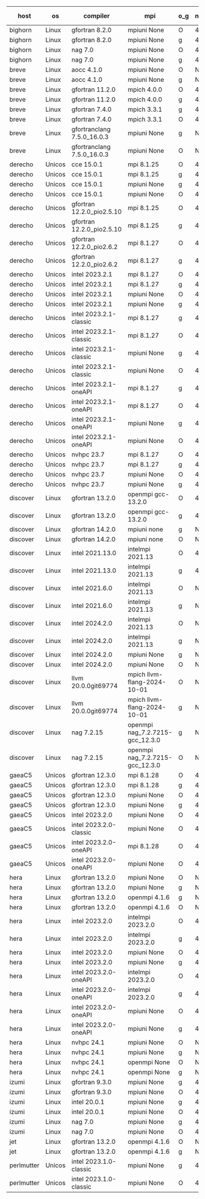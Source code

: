 

| host     | os       | compiler                              | mpi                      | o_g        | netcdf        | build       | u_pass          | u_fail          | s_pass            | s_fail            | e_pass             | e_fail             | nuopc_pass       | nuopc_fail       | artifacts link          |
|----------|----------|---------------------------------------|--------------------------|------------|---------------|-------------|-----------------|-----------------|-------------------|-------------------|--------------------|--------------------|------------------|------------------|-------------------------|
| bighorn | Linux | gfortran 8.2.0 | mpiuni None  | O | 4.6.1  | PASS | 12529 | 0 | 9 | 0 | 42 | 0 | None | None | <a href="https://github.com/esmf-org/esmf-test-artifacts/tree/0c0d0d813a366d9966c6c433936ac975586d2d9c/develop/gfortran/8.2.0/O/mpiuni/None" target="_blank">0c0d0d8</a> | 
| bighorn | Linux | gfortran 8.2.0 | mpiuni None  | g | 4.6.1  | PASS | 12529 | 0 | 9 | 0 | 42 | 0 | None | None | <a href="https://github.com/esmf-org/esmf-test-artifacts/tree/8b4ffb16cb867143a7afa4abe91195af3b402914/develop/gfortran/8.2.0/g/mpiuni/None" target="_blank">8b4ffb1</a> | 
| bighorn | Linux | nag 7.0 | mpiuni None  | O | 4.6.1  | PASS | 12529 | 0 | 9 | 0 | 42 | 0 | None | None | <a href="https://github.com/esmf-org/esmf-test-artifacts/tree/c05bfa1dbf17c07fa051cfa326daf9cb0f8a7a6e/develop/nag/7.0/O/mpiuni/None" target="_blank">c05bfa1</a> | 
| bighorn | Linux | nag 7.0 | mpiuni None  | g | 4.6.1  | PASS | 12529 | 0 | 9 | 0 | 42 | 0 | None | None | <a href="https://github.com/esmf-org/esmf-test-artifacts/tree/fd2c14a34145611bbe810e2c8f0023c1bb92f0a9/develop/nag/7.0/g/mpiuni/None" target="_blank">fd2c14a</a> | 
| breve | Linux | aocc 4.1.0 | mpiuni None  | O | None  | PASS | 12503 | 26 | 9 | 0 | 42 | 0 | None | None | <a href="https://github.com/esmf-org/esmf-test-artifacts/tree/7914235d91bd88b3f262444bc429b82e7f6167f7/develop/aocc/4.1.0/O/mpiuni/None" target="_blank">7914235</a> | 
| breve | Linux | aocc 4.1.0 | mpiuni None  | g | None  | PASS | 12503 | 26 | 9 | 0 | 42 | 0 | None | None | <a href="https://github.com/esmf-org/esmf-test-artifacts/tree/16026be371e3c783989c2792f4c3444b0758672d/develop/aocc/4.1.0/g/mpiuni/None" target="_blank">16026be</a> | 
| breve | Linux | gfortran 11.2.0 | mpich 4.0.0  | O | 4.7.4  | PASS | 14198 | 0 | 51 | 0 | 80 | 0 | 58 | 0 | <a href="https://github.com/esmf-org/esmf-test-artifacts/tree/52ada1d4841f3f41f829224e41ccaba0ffe252db/develop/gfortran/11.2.0/O/mpich/4.0.0" target="_blank">52ada1d</a> | 
| breve | Linux | gfortran 11.2.0 | mpich 4.0.0  | g | 4.7.4  | PASS | 14198 | 0 | 51 | 0 | 80 | 0 | 58 | 0 | <a href="https://github.com/esmf-org/esmf-test-artifacts/tree/52db8df58242db8f7092ea4c80a257c75d39bfd6/develop/gfortran/11.2.0/g/mpich/4.0.0" target="_blank">52db8df</a> | 
| breve | Linux | gfortran 7.4.0 | mpich 3.3.1  | g | 4.7.4  | PASS | 14198 | 0 | 51 | 0 | 80 | 0 | 58 | 0 | <a href="https://github.com/esmf-org/esmf-test-artifacts/tree/0702e2f92bc4b4e0921761e98935c4d6c6cd776e/develop/gfortran/7.4.0/g/mpich/3.3.1" target="_blank">0702e2f</a> | 
| breve | Linux | gfortran 7.4.0 | mpich 3.3.1  | O | 4.7.4  | PASS | 14198 | 0 | 51 | 0 | 80 | 0 | 58 | 0 | <a href="https://github.com/esmf-org/esmf-test-artifacts/tree/c32c540a1d8cab95066eb45ce5ae64c8278cf7a0/develop/gfortran/7.4.0/O/mpich/3.3.1" target="_blank">c32c540</a> | 
| breve | Linux | gfortranclang 7.5.0_16.0.3 | mpiuni None  | g | None  | PASS | 12529 | 0 | 9 | 0 | 42 | 0 | None | None | <a href="https://github.com/esmf-org/esmf-test-artifacts/tree/242cf908d2c706c38d66ec196f61782e657385de/develop/gfortranclang/7.5.0_16.0.3/g/mpiuni/None" target="_blank">242cf90</a> | 
| breve | Linux | gfortranclang 7.5.0_16.0.3 | mpiuni None  | O | None  | PASS | 12529 | 0 | 9 | 0 | 42 | 0 | None | None | <a href="https://github.com/esmf-org/esmf-test-artifacts/tree/08e653916e38bc00345c6d64e7e1bfa782eea4f1/develop/gfortranclang/7.5.0_16.0.3/O/mpiuni/None" target="_blank">08e6539</a> | 
| derecho | Unicos | cce 15.0.1 | mpi 8.1.25  | O | 4.9.2  | PASS | 14120 | 78 | 51 | 0 | 80 | 0 | 57 | 0 | <a href="https://github.com/esmf-org/esmf-test-artifacts/tree/36a63b6942eb55a0d1b69253f1ca1658be7b9d46/develop/cce/15.0.1/O/mpi/8.1.25" target="_blank">36a63b6</a> | 
| derecho | Unicos | cce 15.0.1 | mpi 8.1.25  | g | 4.9.2  | PASS | 14000 | 198 | 51 | 0 | 80 | 0 | 57 | 0 | <a href="https://github.com/esmf-org/esmf-test-artifacts/tree/4d2ce11785ec0c1e5cb38db8d9a78546da4dd007/develop/cce/15.0.1/g/mpi/8.1.25" target="_blank">4d2ce11</a> | 
| derecho | Unicos | cce 15.0.1 | mpiuni None  | g | 4.9.2  | PASS | 12453 | 76 | 9 | 0 | 42 | 0 | None | None | <a href="https://github.com/esmf-org/esmf-test-artifacts/tree/3b4aa3663f8fba899ac3d23f755210bcfeb23342/develop/cce/15.0.1/g/mpiuni/None" target="_blank">3b4aa36</a> | 
| derecho | Unicos | cce 15.0.1 | mpiuni None  | O | 4.9.2  | PASS | 12294 | 235 | 9 | 0 | 42 | 0 | None | None | <a href="https://github.com/esmf-org/esmf-test-artifacts/tree/0c186439f689b487870f581074ddad5249e34af1/develop/cce/15.0.1/O/mpiuni/None" target="_blank">0c18643</a> | 
| derecho | Unicos | gfortran 12.2.0_pio2.5.10 | mpi 8.1.25  | O | 4.9.2  | PASS | 14198 | 0 | 51 | 0 | 80 | 0 | 57 | 0 | <a href="https://github.com/esmf-org/esmf-test-artifacts/tree/ebafebb88cfd838b5ca4fb1b0f8695e6916e6552/develop/gfortran/12.2.0_pio2.5.10/O/mpi/8.1.25" target="_blank">ebafebb</a> | 
| derecho | Unicos | gfortran 12.2.0_pio2.5.10 | mpi 8.1.25  | g | 4.9.2  | PASS | 14198 | 0 | 51 | 0 | 80 | 0 | 57 | 0 | <a href="https://github.com/esmf-org/esmf-test-artifacts/tree/de10ba18981f45551a44ada19e2b66d87ca07ebe/develop/gfortran/12.2.0_pio2.5.10/g/mpi/8.1.25" target="_blank">de10ba1</a> | 
| derecho | Unicos | gfortran 12.2.0_pio2.6.2 | mpi 8.1.27  | O | 4.9.2  | PASS | 14198 | 0 | 51 | 0 | 80 | 0 | 57 | 0 | <a href="https://github.com/esmf-org/esmf-test-artifacts/tree/c67b6ca516a0ad8ec838841eb3bda4ed28d24e43/develop/gfortran/12.2.0_pio2.6.2/O/mpi/8.1.27" target="_blank">c67b6ca</a> | 
| derecho | Unicos | gfortran 12.2.0_pio2.6.2 | mpi 8.1.27  | g | 4.9.2  | PASS | 14198 | 0 | 51 | 0 | 80 | 0 | 57 | 0 | <a href="https://github.com/esmf-org/esmf-test-artifacts/tree/f4a7a57c164273811e1e52ef95e7ee095cbe9571/develop/gfortran/12.2.0_pio2.6.2/g/mpi/8.1.27" target="_blank">f4a7a57</a> | 
| derecho | Unicos | intel 2023.2.1 | mpi 8.1.27  | O | 4.9.2  | PASS | 14198 | 0 | 51 | 0 | 80 | 0 | 58 | 0 | <a href="https://github.com/esmf-org/esmf-test-artifacts/tree/f63ef438ba373358b4811d5cdf574c644f5894ed/develop/intel/2023.2.1/O/mpi/8.1.27" target="_blank">f63ef43</a> | 
| derecho | Unicos | intel 2023.2.1 | mpi 8.1.27  | g | 4.9.2  | PASS | 14198 | 0 | 51 | 0 | 80 | 0 | 58 | 0 | <a href="https://github.com/esmf-org/esmf-test-artifacts/tree/baabe369f858f7672a625d551ddc6fdf693e974c/develop/intel/2023.2.1/g/mpi/8.1.27" target="_blank">baabe36</a> | 
| derecho | Unicos | intel 2023.2.1 | mpiuni None  | O | 4.9.2  | PASS | 12529 | 0 | 9 | 0 | 42 | 0 | None | None | <a href="https://github.com/esmf-org/esmf-test-artifacts/tree/44726c58a1ad98500d86a1422b69af2f96601d62/develop/intel/2023.2.1/O/mpiuni/None" target="_blank">44726c5</a> | 
| derecho | Unicos | intel 2023.2.1 | mpiuni None  | g | 4.9.2  | PASS | 12529 | 0 | 9 | 0 | 42 | 0 | None | None | <a href="https://github.com/esmf-org/esmf-test-artifacts/tree/b7739b9faa9300da3dd24048b7d7bcc8adba4892/develop/intel/2023.2.1/g/mpiuni/None" target="_blank">b7739b9</a> | 
| derecho | Unicos | intel 2023.2.1-classic | mpi 8.1.27  | g | 4.9.2  | PASS | 14198 | 0 | 51 | 0 | 80 | 0 | 57 | 0 | <a href="https://github.com/esmf-org/esmf-test-artifacts/tree/4f74c6858ba7e7a9635a4c6dc7e21ee34dc77373/develop/intel/2023.2.1-classic/g/mpi/8.1.27" target="_blank">4f74c68</a> | 
| derecho | Unicos | intel 2023.2.1-classic | mpi 8.1.27  | O | 4.9.2  | PASS | 14198 | 0 | 51 | 0 | 80 | 0 | 57 | 0 | <a href="https://github.com/esmf-org/esmf-test-artifacts/tree/6fc68da3136502b4c76770142fee4dedba93d893/develop/intel/2023.2.1-classic/O/mpi/8.1.27" target="_blank">6fc68da</a> | 
| derecho | Unicos | intel 2023.2.1-classic | mpiuni None  | g | 4.9.2  | PASS | 12529 | 0 | 9 | 0 | 42 | 0 | None | None | <a href="https://github.com/esmf-org/esmf-test-artifacts/tree/f284550efa0d6c173105dcb860619b9070c5115e/develop/intel/2023.2.1-classic/g/mpiuni/None" target="_blank">f284550</a> | 
| derecho | Unicos | intel 2023.2.1-classic | mpiuni None  | O | 4.9.2  | PASS | 12529 | 0 | 9 | 0 | 42 | 0 | None | None | <a href="https://github.com/esmf-org/esmf-test-artifacts/tree/84cabd245dccbed915ea991711edee55dd766489/develop/intel/2023.2.1-classic/O/mpiuni/None" target="_blank">84cabd2</a> | 
| derecho | Unicos | intel 2023.2.1-oneAPI | mpi 8.1.27  | g | 4.9.2  | PASS | 14198 | 0 | 51 | 0 | 80 | 0 | 57 | 0 | <a href="https://github.com/esmf-org/esmf-test-artifacts/tree/2deb1e195796e06086e62c274b4317519cba8b47/develop/intel/2023.2.1-oneAPI/g/mpi/8.1.27" target="_blank">2deb1e1</a> | 
| derecho | Unicos | intel 2023.2.1-oneAPI | mpi 8.1.27  | O | 4.9.2  | PASS | 14198 | 0 | 50 | 1 | 80 | 0 | 57 | 0 | <a href="https://github.com/esmf-org/esmf-test-artifacts/tree/64c978a44bf4536fa69bc75fd8ff4b93b09e5546/develop/intel/2023.2.1-oneAPI/O/mpi/8.1.27" target="_blank">64c978a</a> | 
| derecho | Unicos | intel 2023.2.1-oneAPI | mpiuni None  | g | 4.9.2  | PASS | 12529 | 0 | 9 | 0 | 42 | 0 | None | None | <a href="https://github.com/esmf-org/esmf-test-artifacts/tree/b2c50eef615897db00e91d983ca5b03f4eb843fb/develop/intel/2023.2.1-oneAPI/g/mpiuni/None" target="_blank">b2c50ee</a> | 
| derecho | Unicos | intel 2023.2.1-oneAPI | mpiuni None  | O | 4.9.2  | PASS | 12529 | 0 | 9 | 0 | 42 | 0 | None | None | <a href="https://github.com/esmf-org/esmf-test-artifacts/tree/02ea952e0b7d7498de1decd3850c9a08bc012ed8/develop/intel/2023.2.1-oneAPI/O/mpiuni/None" target="_blank">02ea952</a> | 
| derecho | Unicos | nvhpc 23.7 | mpi 8.1.27  | O | 4.9.2  | PASS | 14198 | 0 | 51 | 0 | 80 | 0 | 57 | 0 | <a href="https://github.com/esmf-org/esmf-test-artifacts/tree/ae00b87bcd2dd3aa1e9793f434587b917416bb51/develop/nvhpc/23.7/O/mpi/8.1.27" target="_blank">ae00b87</a> | 
| derecho | Unicos | nvhpc 23.7 | mpi 8.1.27  | g | 4.9.2  | PASS | 14198 | 0 | 51 | 0 | 80 | 0 | 57 | 0 | <a href="https://github.com/esmf-org/esmf-test-artifacts/tree/561401875462a7fbc6d838303490948ece0af9df/develop/nvhpc/23.7/g/mpi/8.1.27" target="_blank">5614018</a> | 
| derecho | Unicos | nvhpc 23.7 | mpiuni None  | O | 4.9.2  | PASS | 12529 | 0 | 9 | 0 | 42 | 0 | None | None | <a href="https://github.com/esmf-org/esmf-test-artifacts/tree/2cff52a6e83d85b46b8ce8f5492e9e93ed2a8ce5/develop/nvhpc/23.7/O/mpiuni/None" target="_blank">2cff52a</a> | 
| derecho | Unicos | nvhpc 23.7 | mpiuni None  | g | 4.9.2  | PASS | 12529 | 0 | 9 | 0 | 42 | 0 | None | None | <a href="https://github.com/esmf-org/esmf-test-artifacts/tree/958175ed03d436aeb2315c0f3cec951e2589f9e7/develop/nvhpc/23.7/g/mpiuni/None" target="_blank">958175e</a> | 
| discover | Linux | gfortran 13.2.0 | openmpi gcc-13.2.0  | O | 4.9.2  | PASS | 14198 | 0 | 51 | 0 | 80 | 0 | 57 | 0 | <a href="https://github.com/esmf-org/esmf-test-artifacts/tree/9c849af71d94101c7ddfd2d6b235664f46223e7d/develop/gfortran/13.2.0/O/openmpi/gcc-13.2.0" target="_blank">9c849af</a> | 
| discover | Linux | gfortran 13.2.0 | openmpi gcc-13.2.0  | g | 4.9.2  | PASS | 14198 | 0 | 51 | 0 | 80 | 0 | 57 | 0 | <a href="https://github.com/esmf-org/esmf-test-artifacts/tree/3989ef6053e3bdbc2318f9a5cd1e91c5d65d79c0/develop/gfortran/13.2.0/g/openmpi/gcc-13.2.0" target="_blank">3989ef6</a> | 
| discover | Linux | gfortran 14.2.0 | mpiuni none  | g | None  | PASS | 12529 | 0 | 9 | 0 | 42 | 0 | None | None | <a href="https://github.com/esmf-org/esmf-test-artifacts/tree/c15de84bfa84f7eed95582dc4bdfc2a637f70ce3/develop/gfortran/14.2.0/g/mpiuni/none" target="_blank">c15de84</a> | 
| discover | Linux | gfortran 14.2.0 | mpiuni none  | O | None  | PASS | 12529 | 0 | 9 | 0 | 42 | 0 | None | None | <a href="https://github.com/esmf-org/esmf-test-artifacts/tree/c02be466a3fa55244db3aee709498f7114952412/develop/gfortran/14.2.0/O/mpiuni/none" target="_blank">c02be46</a> | 
| discover | Linux | intel 2021.13.0 | intelmpi 2021.13  | O | 4.9.2  | PASS | 14198 | 0 | 51 | 0 | 80 | 0 | 57 | 0 | <a href="https://github.com/esmf-org/esmf-test-artifacts/tree/ad9f51f42dce0d554c39bb4521bea1640782806d/develop/intel/2021.13.0/O/intelmpi/2021.13" target="_blank">ad9f51f</a> | 
| discover | Linux | intel 2021.13.0 | intelmpi 2021.13  | g | 4.9.2  | PASS | 14198 | 0 | 51 | 0 | 80 | 0 | 57 | 0 | <a href="https://github.com/esmf-org/esmf-test-artifacts/tree/22532aac5d672a8c94ad4b0a255b37f0e392b00f/develop/intel/2021.13.0/g/intelmpi/2021.13" target="_blank">22532aa</a> | 
| discover | Linux | intel 2021.6.0 | intelmpi 2021.13  | O | None  | PASS | 14198 | 0 | 51 | 0 | 80 | 0 | 57 | 0 | <a href="https://github.com/esmf-org/esmf-test-artifacts/tree/8018bc5362836a72c2665edafb99753f0823ea4a/develop/intel/2021.6.0/O/intelmpi/2021.13" target="_blank">8018bc5</a> | 
| discover | Linux | intel 2021.6.0 | intelmpi 2021.13  | g | None  | PASS | 14198 | 0 | 51 | 0 | 80 | 0 | 57 | 0 | <a href="https://github.com/esmf-org/esmf-test-artifacts/tree/6d62e3a0c94ce3f0da824a6db3790f5ccc1683ff/develop/intel/2021.6.0/g/intelmpi/2021.13" target="_blank">6d62e3a</a> | 
| discover | Linux | intel 2024.2.0 | intelmpi 2021.13  | O | None  | PASS | 14198 | 0 | 51 | 0 | 80 | 0 | 57 | 0 | <a href="https://github.com/esmf-org/esmf-test-artifacts/tree/9998686d7830fbcbb43b04f5b3a40c9570218398/develop/intel/2024.2.0/O/intelmpi/2021.13" target="_blank">9998686</a> | 
| discover | Linux | intel 2024.2.0 | intelmpi 2021.13  | g | None  | PASS | 14197 | 1 | 51 | 0 | 80 | 0 | 57 | 0 | <a href="https://github.com/esmf-org/esmf-test-artifacts/tree/3e22d1d029132cc01dd48c8762deb76d1f15a6bb/develop/intel/2024.2.0/g/intelmpi/2021.13" target="_blank">3e22d1d</a> | 
| discover | Linux | intel 2024.2.0 | mpiuni None  | g | None  | PASS | 12528 | 1 | 9 | 0 | 42 | 0 | None | None | <a href="https://github.com/esmf-org/esmf-test-artifacts/tree/97404e2f282d4f2a8951fc787881ddd3345f7f43/develop/intel/2024.2.0/g/mpiuni/None" target="_blank">97404e2</a> | 
| discover | Linux | intel 2024.2.0 | mpiuni None  | O | None  | PASS | 12529 | 0 | 9 | 0 | 42 | 0 | None | None | <a href="https://github.com/esmf-org/esmf-test-artifacts/tree/f0df23a621caeb58c98eadc9c2885b1c1fc282bf/develop/intel/2024.2.0/O/mpiuni/None" target="_blank">f0df23a</a> | 
| discover | Linux | llvm 20.0.0git69774 | mpich llvm-flang-2024-10-01  | O | None  | PASS | 14159 | 39 | 18 | 33 | 76 | 4 | 17 | 40 | <a href="https://github.com/esmf-org/esmf-test-artifacts/tree/ab770f08088c024ee506b64a81cd36be749aabc6/develop/llvm/20.0.0git69774/O/mpich/llvm-flang-2024-10-01" target="_blank">ab770f0</a> | 
| discover | Linux | llvm 20.0.0git69774 | mpich llvm-flang-2024-10-01  | g | None  | PASS | 14162 | 36 | 18 | 33 | 76 | 4 | 17 | 40 | <a href="https://github.com/esmf-org/esmf-test-artifacts/tree/9824003d228d20af1bcf118a183a326e983216d0/develop/llvm/20.0.0git69774/g/mpich/llvm-flang-2024-10-01" target="_blank">9824003</a> | 
| discover | Linux | nag 7.2.15 | openmpi nag_7.2.7215-gcc_12.3.0  | g | None  | PASS | 14198 | 0 | 51 | 0 | 80 | 0 | 57 | 0 | <a href="https://github.com/esmf-org/esmf-test-artifacts/tree/f969b38beca6d233f45986536f63a2862bd3e806/develop/nag/7.2.15/g/openmpi/nag_7.2.7215-gcc_12.3.0" target="_blank">f969b38</a> | 
| discover | Linux | nag 7.2.15 | openmpi nag_7.2.7215-gcc_12.3.0  | O | None  | PASS | 14193 | 5 | 51 | 0 | 80 | 0 | 57 | 0 | <a href="https://github.com/esmf-org/esmf-test-artifacts/tree/413a5f24939c19c55f412f46297d29012a46a8d8/develop/nag/7.2.15/O/openmpi/nag_7.2.7215-gcc_12.3.0" target="_blank">413a5f2</a> | 
| gaeaC5 | Unicos | gfortran 12.3.0 | mpi 8.1.28  | O | 4.9.0  | PASS | None | None | None | None | None | None | None | None | <a href="https://github.com/esmf-org/esmf-test-artifacts/tree/707164c1f587cad4c4ec12c48c006f23dc6fcdbe/develop/gfortran/12.3.0/O/mpi/8.1.28" target="_blank">707164c</a> | 
| gaeaC5 | Unicos | gfortran 12.3.0 | mpi 8.1.28  | g | 4.9.0  | PASS | 14198 | 0 | 51 | 0 | 80 | 0 | 57 | 0 | <a href="https://github.com/esmf-org/esmf-test-artifacts/tree/b1ef6c7f5045d13ea7a2f5ae209663bb25b76c23/develop/gfortran/12.3.0/g/mpi/8.1.28" target="_blank">b1ef6c7</a> | 
| gaeaC5 | Unicos | gfortran 12.3.0 | mpiuni None  | O | 4.9.0  | PASS | 12529 | 0 | 9 | 0 | 42 | 0 | None | None | <a href="https://github.com/esmf-org/esmf-test-artifacts/tree/b75e6a33a5ff97e7af46f5d770dd24ac9aa08ead/develop/gfortran/12.3.0/O/mpiuni/None" target="_blank">b75e6a3</a> | 
| gaeaC5 | Unicos | gfortran 12.3.0 | mpiuni None  | g | 4.9.0  | PASS | 12529 | 0 | 9 | 0 | 42 | 0 | None | None | <a href="https://github.com/esmf-org/esmf-test-artifacts/tree/f942eaa5a75cfb5832058a23a9aeaf3832899b46/develop/gfortran/12.3.0/g/mpiuni/None" target="_blank">f942eaa</a> | 
| gaeaC5 | Unicos | intel 2023.2.0 | mpiuni None  | O | 4.9.0  | PASS | 12529 | 0 | 9 | 0 | 42 | 0 | None | None | <a href="https://github.com/esmf-org/esmf-test-artifacts/tree/73f6203f0073b090dfcda5aedaad1b35e1aedce4/develop/intel/2023.2.0/O/mpiuni/None" target="_blank">73f6203</a> | 
| gaeaC5 | Unicos | intel 2023.2.0-classic | mpiuni None  | O | 4.9.0  | FAIL | None | None | None | None | None | None | None | None | <a href="https://github.com/esmf-org/esmf-test-artifacts/tree/238ad7b1e921f4f743d16def7eda5d26c5352192/develop/intel/2023.2.0-classic/O/mpiuni/None" target="_blank">238ad7b</a> | 
| gaeaC5 | Unicos | intel 2023.2.0-oneAPI | mpi 8.1.28  | O | 4.9.0  | PASS | None | None | None | None | None | None | 0 | 57 | <a href="https://github.com/esmf-org/esmf-test-artifacts/tree/b9ddf68d431877a5c0323d07e2b49921ca919ecf/develop/intel/2023.2.0-oneAPI/O/mpi/8.1.28" target="_blank">b9ddf68</a> | 
| gaeaC5 | Unicos | intel 2023.2.0-oneAPI | mpiuni None  | O | 4.9.0  | FAIL | None | None | None | None | None | None | None | None | <a href="https://github.com/esmf-org/esmf-test-artifacts/tree/45a08ef46b861035f1c3d34ca59288ec4258ff38/develop/intel/2023.2.0-oneAPI/O/mpiuni/None" target="_blank">45a08ef</a> | 
| hera | Linux | gfortran 13.2.0 | mpiuni None  | O | None  | PASS | 12529 | 0 | 9 | 0 | 42 | 0 | None | None | <a href="https://github.com/esmf-org/esmf-test-artifacts/tree/e3e148d4bf37e48509370177479cff548f4c70fe/develop/gfortran/13.2.0/O/mpiuni/None" target="_blank">e3e148d</a> | 
| hera | Linux | gfortran 13.2.0 | mpiuni None  | g | None  | PASS | 12529 | 0 | 9 | 0 | 42 | 0 | None | None | <a href="https://github.com/esmf-org/esmf-test-artifacts/tree/66b4fbe7899999fed0c719c2bdee9cea23e6b9f3/develop/gfortran/13.2.0/g/mpiuni/None" target="_blank">66b4fbe</a> | 
| hera | Linux | gfortran 13.2.0 | openmpi 4.1.6  | g | None  | PASS | None | None | None | None | None | None | None | None | <a href="https://github.com/esmf-org/esmf-test-artifacts/tree/d18f9f0eb5ede02b884174ef09a82669247d711e/develop/gfortran/13.2.0/g/openmpi/4.1.6" target="_blank">d18f9f0</a> | 
| hera | Linux | gfortran 13.2.0 | openmpi 4.1.6  | O | None  | PASS | 14198 | 0 | 51 | 0 | 80 | 0 | 57 | 0 | <a href="https://github.com/esmf-org/esmf-test-artifacts/tree/428932cd49117b4b662e187518dd13ae7750af35/develop/gfortran/13.2.0/O/openmpi/4.1.6" target="_blank">428932c</a> | 
| hera | Linux | intel 2023.2.0 | intelmpi 2023.2.0  | O | 4.7.0  | PASS | None | None | None | None | None | None | None | None | <a href="https://github.com/esmf-org/esmf-test-artifacts/tree/5b9d94cf31daa4bc067f557d23c664938d03e79a/develop/intel/2023.2.0/O/intelmpi/2023.2.0" target="_blank">5b9d94c</a> | 
| hera | Linux | intel 2023.2.0 | intelmpi 2023.2.0  | g | 4.7.0  | PASS | 14198 | 0 | 51 | 0 | 80 | 0 | 57 | 0 | <a href="https://github.com/esmf-org/esmf-test-artifacts/tree/6b87097d693a06db5497a0927365da35599719c0/develop/intel/2023.2.0/g/intelmpi/2023.2.0" target="_blank">6b87097</a> | 
| hera | Linux | intel 2023.2.0 | mpiuni None  | O | 4.7.0  | PASS | 12529 | 0 | 9 | 0 | 42 | 0 | None | None | <a href="https://github.com/esmf-org/esmf-test-artifacts/tree/00819d747fb78fb37a1f1997248734f8004f95a8/develop/intel/2023.2.0/O/mpiuni/None" target="_blank">00819d7</a> | 
| hera | Linux | intel 2023.2.0 | mpiuni None  | g | 4.7.0  | PASS | None | None | None | None | None | None | None | None | <a href="https://github.com/esmf-org/esmf-test-artifacts/tree/4825916bb9a44710db25209a6fb47fa3c8f60036/develop/intel/2023.2.0/g/mpiuni/None" target="_blank">4825916</a> | 
| hera | Linux | intel 2023.2.0-oneAPI | intelmpi 2023.2.0  | O | 4.7.0  | PASS | 14198 | 0 | 50 | 1 | 80 | 0 | 57 | 0 | <a href="https://github.com/esmf-org/esmf-test-artifacts/tree/4578cf3a8d9c4dbeac8e23ff89b5070f13e46c5e/develop/intel/2023.2.0-oneAPI/O/intelmpi/2023.2.0" target="_blank">4578cf3</a> | 
| hera | Linux | intel 2023.2.0-oneAPI | intelmpi 2023.2.0  | g | 4.7.0  | PASS | 14198 | 0 | 51 | 0 | 80 | 0 | 57 | 0 | <a href="https://github.com/esmf-org/esmf-test-artifacts/tree/eb92fea95e769c99f617d629dad58a8adf7fa099/develop/intel/2023.2.0-oneAPI/g/intelmpi/2023.2.0" target="_blank">eb92fea</a> | 
| hera | Linux | intel 2023.2.0-oneAPI | mpiuni None  | O | 4.7.0  | PASS | None | None | None | None | None | None | None | None | <a href="https://github.com/esmf-org/esmf-test-artifacts/tree/3f48e5daba0148f4836c1576d351533c722e0a16/develop/intel/2023.2.0-oneAPI/O/mpiuni/None" target="_blank">3f48e5d</a> | 
| hera | Linux | intel 2023.2.0-oneAPI | mpiuni None  | g | 4.7.0  | PASS | None | None | None | None | None | None | None | None | <a href="https://github.com/esmf-org/esmf-test-artifacts/tree/191370ea5e215bd74dc5f4336fb2f91ad6a92c46/develop/intel/2023.2.0-oneAPI/g/mpiuni/None" target="_blank">191370e</a> | 
| hera | Linux | nvhpc 24.1 | mpiuni None  | O | None  | PASS | 12529 | 0 | 9 | 0 | 42 | 0 | None | None | <a href="https://github.com/esmf-org/esmf-test-artifacts/tree/66c3ac5baedffe1a05063ec22bd6dd05e7dac3fe/develop/nvhpc/24.1/O/mpiuni/None" target="_blank">66c3ac5</a> | 
| hera | Linux | nvhpc 24.1 | mpiuni None  | g | None  | PASS | 12529 | 0 | 9 | 0 | 42 | 0 | None | None | <a href="https://github.com/esmf-org/esmf-test-artifacts/tree/07814b4eb81226412a352e86ac9545a61d01bae3/develop/nvhpc/24.1/g/mpiuni/None" target="_blank">07814b4</a> | 
| hera | Linux | nvhpc 24.1 | openmpi None  | O | None  | PASS | 14198 | 0 | 51 | 0 | 80 | 0 | 57 | 0 | <a href="https://github.com/esmf-org/esmf-test-artifacts/tree/a1169874f467990d87c9cda33b6b193e84d8c5cc/develop/nvhpc/24.1/O/openmpi/None" target="_blank">a116987</a> | 
| hera | Linux | nvhpc 24.1 | openmpi None  | g | None  | PASS | 14198 | 0 | 51 | 0 | 80 | 0 | 57 | 0 | <a href="https://github.com/esmf-org/esmf-test-artifacts/tree/da380a3959deda9170fb7932238d2bcc881d488c/develop/nvhpc/24.1/g/openmpi/None" target="_blank">da380a3</a> | 
| izumi | Linux | gfortran 9.3.0 | mpiuni None  | g | 4.7.4  | PASS | 12529 | 0 | 9 | 0 | 42 | 0 | None | None | <a href="https://github.com/esmf-org/esmf-test-artifacts/tree/f90e7c4d57b9d819bc8aab08bf1b367d74f8a4d4/develop/gfortran/9.3.0/g/mpiuni/None" target="_blank">f90e7c4</a> | 
| izumi | Linux | gfortran 9.3.0 | mpiuni None  | O | 4.7.4  | PASS | 12529 | 0 | 9 | 0 | 42 | 0 | None | None | <a href="https://github.com/esmf-org/esmf-test-artifacts/tree/64a7ae146af50ff62cf8a815f20e573528ac5860/develop/gfortran/9.3.0/O/mpiuni/None" target="_blank">64a7ae1</a> | 
| izumi | Linux | intel 20.0.1 | mpiuni None  | g | 4.7.4  | PASS | 12529 | 0 | 9 | 0 | 42 | 0 | None | None | <a href="https://github.com/esmf-org/esmf-test-artifacts/tree/dbb77d3c5ffbc6e44586b07fd2d5c988c31477e6/develop/intel/20.0.1/g/mpiuni/None" target="_blank">dbb77d3</a> | 
| izumi | Linux | intel 20.0.1 | mpiuni None  | O | 4.7.4  | PASS | 12529 | 0 | 9 | 0 | 42 | 0 | None | None | <a href="https://github.com/esmf-org/esmf-test-artifacts/tree/c8701f9af6e249eba521f40ea0e9d841611159cd/develop/intel/20.0.1/O/mpiuni/None" target="_blank">c8701f9</a> | 
| izumi | Linux | nag 7.0 | mpiuni None  | g | 4.7.4  | PASS | 12529 | 0 | 9 | 0 | 42 | 0 | None | None | <a href="https://github.com/esmf-org/esmf-test-artifacts/tree/0f9afc990f213c929f0ac863ea921d46362b4658/develop/nag/7.0/g/mpiuni/None" target="_blank">0f9afc9</a> | 
| izumi | Linux | nag 7.0 | mpiuni None  | O | 4.7.4  | PASS | 12529 | 0 | 9 | 0 | 42 | 0 | None | None | <a href="https://github.com/esmf-org/esmf-test-artifacts/tree/1acc843711ed8566ab9f59fdff5ed93aa858f760/develop/nag/7.0/O/mpiuni/None" target="_blank">1acc843</a> | 
| jet | Linux | gfortran 13.2.0 | openmpi 4.1.6  | O | None  | PASS | 14198 | 0 | 51 | 0 | 80 | 0 | 57 | 0 | <a href="https://github.com/esmf-org/esmf-test-artifacts/tree/28c64b67d1b79d7215cbc55320587a01a947ba99/develop/gfortran/13.2.0/O/openmpi/4.1.6" target="_blank">28c64b6</a> | 
| jet | Linux | gfortran 13.2.0 | openmpi 4.1.6  | g | None  | PASS | 14198 | 0 | 51 | 0 | 80 | 0 | 57 | 0 | <a href="https://github.com/esmf-org/esmf-test-artifacts/tree/fe128faad0c147b3223be06678388a9397af4638/develop/gfortran/13.2.0/g/openmpi/4.1.6" target="_blank">fe128fa</a> | 
| perlmutter | Unicos | intel 2023.1.0-classic | mpiuni None  | g | 4.9.0  | FAIL | None | None | None | None | None | None | None | None | <a href="https://github.com/esmf-org/esmf-test-artifacts/tree/668d99ecc99e9bf188f4579f6bebf24ab4135c1b/develop/intel/2023.1.0-classic/g/mpiuni/None" target="_blank">668d99e</a> | 
| perlmutter | Unicos | intel 2023.1.0-classic | mpiuni None  | O | 4.9.0  | FAIL | None | None | None | None | None | None | None | None | <a href="https://github.com/esmf-org/esmf-test-artifacts/tree/c9673c877a18e5c9c1f33a19ba644d8af9078981/develop/intel/2023.1.0-classic/O/mpiuni/None" target="_blank">c9673c8</a> | 
